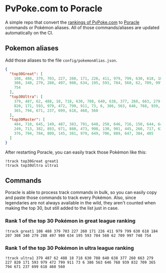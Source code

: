 # PvPoke.com to Poracle
A simple repo that convert the [rankings of PvPoke.com](https://pvpoke.com/rankings/) to [Poracle](https://github.com/KartulUdus/PoracleJS) commands or Pokémon aliases. 
All of those commands/aliases are updated automatically on the CI.

## Pokemon aliases
Add those aliases to the file `config/pokemonAlias.json`. 

<!-- aliases-start -->
```json
{
  "top30Great": [
    108, 488, 379, 703, 227, 260, 171, 226, 411, 979, 799, 630, 618, 184, 207,
    308, 340, 279, 288, 497, 980, 634, 195, 593, 784, 560, 62, 709, 997, 748,
    754
  ],
  "top30Ultra": [
    379, 487, 62, 488, 18, 718, 630, 788, 640, 638, 377, 260, 663, 279, 227,
    820, 171, 593, 979, 472, 799, 911, 73, 6, 386, 563, 646, 768, 939, 832, 709,
    365, 794, 671, 237, 699, 618, 460, 560
  ],
  "top30Master": [
    484, 718, 645, 149, 487, 383, 791, 648, 250, 646, 716, 150, 644, 643, 483,
    249, 713, 382, 893, 671, 888, 473, 998, 130, 901, 445, 260, 717, 635, 640,
    376, 794, 784, 809, 145, 381, 979, 649, 706, 889, 647, 384, 485
  ]
}
```
<!-- aliases-end -->

After restarting Poracle, you can easily track those Pokémon like this:
```shell
!track top30Great great1
!track top30Ultra ultra1
```

## Commands
Poracle is able to process track commands in bulk, so you can easily copy and paste those commands to track every Pokémon. 
Also, since legendaries are not always available in the wild, they aren't counted when making the top 30, but still added to the list just in case.

### Rank 1 of the top 30 Pokémon in great league ranking
<!-- top30great-start -->
```
!track great1 108 488 379 703 227 260 171 226 411 979 799 630 618 184 207 308 340 279 288 497 980 634 195 593 784 560 62 709 997 748 754
```
<!-- top30great-end -->

### Rank 1 of the top 30 Pokémon in ultra league ranking
<!-- top30ultra-start -->
```
!track ultra1 379 487 62 488 18 718 630 788 640 638 377 260 663 279 227 820 171 593 979 472 799 911 73 6 386 563 646 768 939 832 709 365 794 671 237 699 618 460 560
```
<!-- top30ultra-end -->
